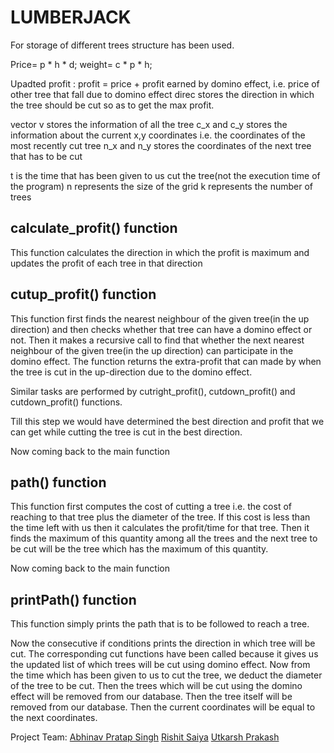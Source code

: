 # LUMBERJACK

For storage of different trees structure has been used.

Price= p * h * d; weight= c * p * h; 

Upadted profit : profit = price + profit earned by domino effect, i.e. price of other tree that fall due to domino effect
direc stores the direction in which the tree should be cut so as to get the max profit.

vector v stores the information of all the tree
c_x and c_y stores the information about the current x,y coordinates i.e. the coordinates of the most recently cut tree
n_x and n_y stores the coordinates of the next tree that has to be cut

t is the time that has been given to us cut the tree(not the execution time of the program)
n represents the size of the grid
k represents the number of trees

calculate_profit() function
---------------------------

This function calculates the direction in which the profit is maximum and updates the profit of each tree in that direction

cutup_profit() function
-----------------------

This function first finds the nearest neighbour of the given tree(in the up direction) 
and then checks whether that tree can have a domino effect or not. Then it makes a recursive
call to find that whether the next nearest neighbour of the given tree(in the up direction)
can participate in the domino effect.
The function returns the extra-profit that can made by when the tree is cut in the up-direction
due to the domino effect.

Similar tasks are performed by cutright_profit(), cutdown_profit() and cutdown_profit() functions.

Till this step we would have determined the best direction and profit that we can get while cutting 
the tree is cut in the best direction.

Now coming back to the main function

path() function
---------------

This function first computes the cost of cutting a tree i.e. the cost of reaching to that
tree plus the diameter of the tree. If this cost is less than the time left with us then 
it calculates the profit/time for that tree. Then it finds the maximum of this quantity among 
all the trees and the next tree to be cut will be the tree which has the maximum of this quantity.

Now coming back to the main function

printPath() function
--------------------

This function simply prints the path that is to be followed to reach a tree.

Now the consecutive if conditions prints the direction in which tree will be cut. The 
corresponding cut functions have been called because it gives us the updated list of 
which trees will be cut using domino effect.
Now from the time which has been given to us to cut the tree, we deduct the diameter of
the tree to be cut. Then the trees which will be cut using the domino effect will be 
removed from our database. Then the tree itself will be removed from our database. Then
the current coordinates will be equal to the next coordinates.

Project Team:
[Abhinav Pratap Singh](https://github.com/abhinav7076)
[Rishit Saiya](htpps://wwww.github.com/rishitsaiya)
[Utkarsh Prakash](https://www.github.com/)
